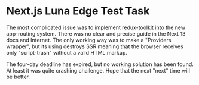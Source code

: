 # Next.js Luna Edge Test Task

The most complicated issue was to implement redux-toolkit into the new app-routing system. There was no clear and precise guide in the Next 13 docs and Internet. The only working way was to make a "Providers wrapper", but its using destroys SSR meaning that the browser receives only "script-trash" without a valid HTML markup.

The four-day deadline has expired, but no working solution has been found. At least it was quite crashing challenge. Hope that the next "next" time will be better.
